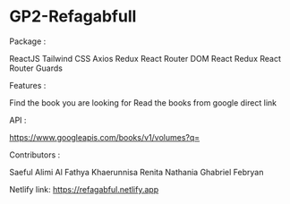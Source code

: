# GP2-Refagabfull

Package :

ReactJS
Tailwind CSS
Axios
Redux
React Router DOM
React Redux
React Router Guards

Features :

Find the book you are looking for
Read the books from google direct link

API :

https://www.googleapis.com/books/v1/volumes?q=

Contributors :

Saeful Alimi
Al Fathya Khaerunnisa
Renita Nathania
Ghabriel Febryan

Netlify link: https://refagabful.netlify.app
